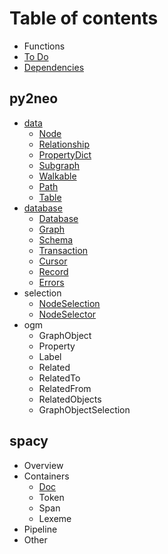 # Table of contents

* Functions
* [To Do](to-do.md)
* [Dependencies](dependencies.md)

## py2neo

* [data](py2neo/classes/README.md)
  * [Node](py2neo/classes/node.md)
  * [Relationship](py2neo/classes/relationship.md)
  * [PropertyDict](py2neo/classes/propertydict.md)
  * [Subgraph](py2neo/classes/subgraph.md)
  * [Walkable](py2neo/classes/untitled.md)
  * [Path](py2neo/classes/path.md)
  * [Table](py2neo/classes/table.md)
* [database](py2neo/database-1/README.md)
  * [Database](py2neo/database-1/untitled.md)
  * [Graph](py2neo/database-1/graph.md)
  * [Schema](py2neo/database-1/schema.md)
  * [Transaction](py2neo/database-1/transaction.md)
  * [Cursor](py2neo/database-1/cursor.md)
  * [Record](py2neo/database-1/record.md)
  * [Errors](py2neo/database-1/errors.md)
* selection
  * [NodeSelection](py2neo/selection/nodeselection.md)
  * [NodeSelector](py2neo/selection/nodeselector.md)
* ogm
  * GraphObject
  * Property
  * Label
  * Related
  * RelatedTo
  * RelatedFrom
  * RelatedObjects
  * GraphObjectSelection

## spacy

* Overview
* Containers
  * [Doc](spacy/containers/doc.md)
  * Token
  * Span
  * Lexeme
* Pipeline
* Other

